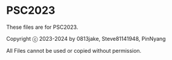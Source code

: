 # PSC2023

These files are for PSC2023.

Copyright ⓒ 2023-2024 by 0813jake, Steve81141948, PinNyang

All Files cannot be used or copied without permission.
